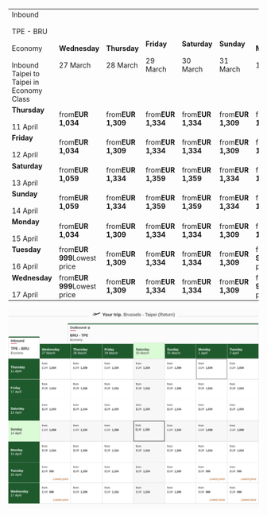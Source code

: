 |     |     |     |     |     |     |     |     |
| --- | --- | --- | --- | --- | --- | --- | --- |
| Inbound<br><br>TPE - BRU<br><br>Economy<br><br>Inbound Taipei to Taipei in Economy Class | **Wednesday**<br><br>27 March | **Thursday**<br><br>28 March | **Friday**<br><br>29 March | **Saturday**<br><br>30 March | **Sunday**<br><br>31 March | **Monday**<br><br>1 April | **Tuesday**<br><br>2 April |
| **Thursday**<br><br>11 April | from**EUR 1,034** | from**EUR 1,309** | from**EUR 1,334** | from**EUR 1,334** | from**EUR 1,309** | from**EUR 1,034** | from**EUR 1,034** |
| **Friday**<br><br>12 April | from**EUR 1,034** | from**EUR 1,309** | from**EUR 1,334** | from**EUR 1,334** | from**EUR 1,309** | from**EUR 1,034** | from**EUR 1,034** |
| **Saturday**<br><br>13 April | from**EUR 1,059** | from**EUR 1,334** | from**EUR 1,359** | from**EUR 1,359** | from**EUR 1,334** | from**EUR 1,059** | from**EUR 1,059** |
| **Sunday**<br><br>14 April | from**EUR 1,059** | from**EUR 1,334** | from**EUR 1,359** | from**EUR 1,359** | from**EUR 1,334** | from**EUR 1,059** | from**EUR 1,059** |
| **Monday**<br><br>15 April | from**EUR 1,034** | from**EUR 1,309** | from**EUR 1,334** | from**EUR 1,334** | from**EUR 1,309** | from**EUR 1,034** | from**EUR 1,034** |
| **Tuesday**<br><br>16 April | from**EUR 999**Lowest price | from**EUR 1,309** | from**EUR 1,334** | from**EUR 1,334** | from**EUR 1,309** | from**EUR 999**Lowest price | from**EUR 999**Lowest price |
| **Wednesday**<br><br>17 April | from**EUR 999**Lowest price | from**EUR 1,309** | from**EUR 1,334** | from**EUR 1,334** | from**EUR 1,309** | from**EUR 999**Lowest price | from**EUR 999**Lowest price |

![](emirates.png)